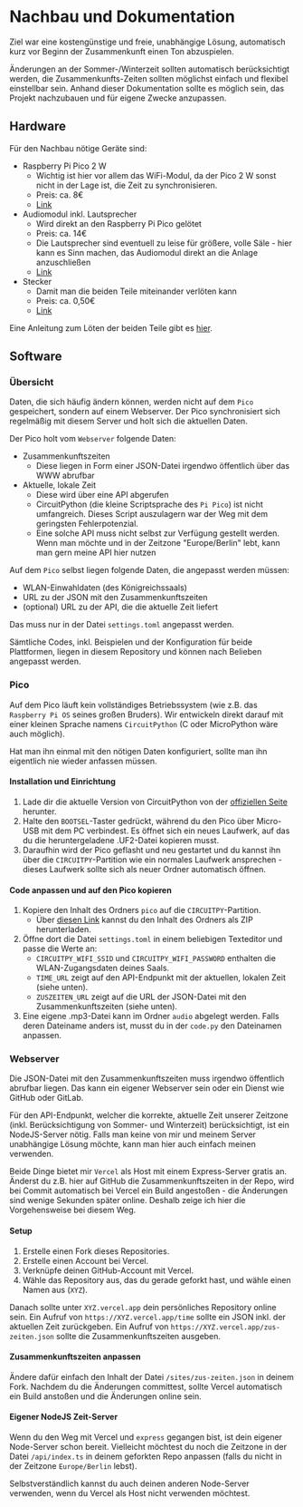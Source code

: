 # Nachbau und Dokumentation

Ziel war eine kostengünstige und freie, unabhängige Lösung, automatisch kurz vor Beginn der Zusammenkunft einen Ton abzuspielen.

Änderungen an der Sommer-/Winterzeit sollten automatisch berücksichtigt werden, die Zusammenkunfts-Zeiten sollten möglichst einfach und flexibel einstellbar sein.
Anhand dieser Dokumentation sollte es möglich sein, das Projekt nachzubauen und für eigene Zwecke anzupassen.

## Hardware

Für den Nachbau nötige Geräte sind:

- Raspberry Pi Pico 2 W
  - Wichtig ist hier vor allem das WiFi-Modul, da der Pico 2 W sonst nicht in der Lage ist, die Zeit zu synchronisieren.
  - Preis: ca. 8€
  - [Link](https://botland.de/module-und-bausatze-fur-raspberry-pi-pico-2/25727-raspberry-pi-pico-2-w-rp2350-arm-cortex-m33-cyw43439-wifi-bluetooth-5056561803975.html)
- Audiomodul inkl. Lautsprecher
  - Wird direkt an den Raspberry Pi Pico gelötet
  - Preis: ca. 14€
  - Die Lautsprecher sind eventuell zu leise für größere, volle Säle - hier kann es Sinn machen, das Audiomodul direkt an die Anlage anzuschließen
  - [Link](https://botland.de/weitere-module-fur-den-raspberry-pi-pico/20096-audioerweiterung-2x-5w-lautsprecher-fur-raspberry-pi-pico-waveshare-20167-5904422351847.html)
- Stecker
  - Damit man die beiden Teile miteinander verlöten kann
  - Preis: ca. 0,50€
  - [Link](https://botland.de/zubehor-fur-den-raspberry-pi-pico/18854-ein-satz-stecker-fur-den-gpio-des-raspberry-pi-pico-5904422328511.html)

Eine Anleitung zum Löten der beiden Teile gibt es [hier](https://www.waveshare.com/wiki/Pico-Audio#Hardware_Connection).

## Software

### Übersicht

Daten, die sich häufig ändern können, werden nicht auf dem `Pico` gespeichert, sondern auf einem Webserver. Der Pico synchronisiert sich regelmäßig mit diesem Server und holt sich die aktuellen Daten.

Der Pico holt vom `Webserver` folgende Daten:

- Zusammenkunftszeiten
  - Diese liegen in Form einer JSON-Datei irgendwo öffentlich über das WWW abrufbar
- Aktuelle, lokale Zeit
  - Diese wird über eine API abgerufen
  - CircuitPython (die kleine Scriptsprache des `Pi Pico`) ist nicht umfangreich. Dieses Script auszulagern war der Weg mit dem geringsten Fehlerpotenzial.
  - Eine solche API muss nicht selbst zur Verfügung gestellt werden. Wenn man möchte und in der Zeitzone "Europe/Berlin" lebt, kann man gern meine API hier nutzen

Auf dem `Pico` selbst liegen folgende Daten, die angepasst werden müssen:

- WLAN-Einwahldaten (des Königreichssaals)
- URL zu der JSON mit den Zusammenkunftszeiten
- (optional) URL zu der API, die die aktuelle Zeit liefert

Das muss nur in der Datei `settings.toml` angepasst werden.

Sämtliche Codes, inkl. Beispielen und der Konfiguration für beide Plattformen, liegen in diesem Repository und können nach Belieben angepasst werden.

### Pico

Auf dem Pico läuft kein vollständiges Betriebssystem (wie z.B. das `Raspberry Pi OS` seines großen Bruders). Wir entwickeln direkt darauf mit einer kleinen Sprache namens `CircuitPython` (C oder MicroPython wäre auch möglich).

Hat man ihn einmal mit den nötigen Daten konfiguriert, sollte man ihn eigentlich nie wieder anfassen müssen.

#### Installation und Einrichtung

1. Lade dir die aktuelle Version von CircuitPython von der [offiziellen Seite](https://circuitpython.org/board/raspberry_pi_pico2_w/) herunter.
2. Halte den `BOOTSEL`-Taster gedrückt, während du den Pico über Micro-USB mit dem PC verbindest. Es öffnet sich ein neues Laufwerk, auf das du die heruntergeladene .UF2-Datei kopieren musst.
3. Daraufhin wird der Pico geflasht und neu gestartet und du kannst ihn über die `CIRCUITPY`-Partition wie ein normales Laufwerk ansprechen - dieses Laufwerk sollte sich als neuer Ordner automatisch öffnen.

#### Code anpassen und auf den Pico kopieren

1. Kopiere den Inhalt des Ordners `pico` auf die `CIRCUITPY`-Partition.
   - Über [diesen Link](https://downgit.github.io/#/home?url=https://github.com/T-Philipp/dingDong/pico/) kannst du den Inhalt des Ordners als ZIP herunterladen.
2. Öffne dort die Datei `settings.toml` in einem beliebigen Texteditor und passe die Werte an:
   - `CIRCUITPY_WIFI_SSID` und `CIRCUITPY_WIFI_PASSWORD` enthalten die WLAN-Zugangsdaten deines Saals.
   - `TIME_URL` zeigt auf den API-Endpunkt mit der aktuellen, lokalen Zeit (siehe unten).
   - `ZUSZEITEN_URL` zeigt auf die URL der JSON-Datei mit den Zusammenkunftszeiten (siehe unten).
3. Eine eigene .mp3-Datei kann im Ordner `audio` abgelegt werden. Falls deren Dateiname anders ist, musst du in der `code.py` den Dateinamen anpassen.

### Webserver

Die JSON-Datei mit den Zusammenkunftszeiten muss irgendwo öffentlich abrufbar liegen. Das kann ein eigener Webserver sein oder ein Dienst wie GitHub oder GitLab.

Für den API-Endpunkt, welcher die korrekte, aktuelle Zeit unserer Zeitzone (inkl. Berücksichtigung von Sommer- und Winterzeit) berücksichtigt, ist ein NodeJS-Server nötig. Falls man keine von mir und meinem Server unabhängige Lösung möchte, kann man hier auch einfach meinen verwenden.

Beide Dinge bietet mir `Vercel` als Host mit einem Express-Server gratis an.
Änderst du z.B. hier auf GitHub die Zusammenkunftszeiten in der Repo, wird bei Commit automatisch bei Vercel ein Build angestoßen - die Änderungen sind wenige Sekunden später online. Deshalb zeige ich hier die Vorgehensweise bei diesem Weg.

#### Setup

1. Erstelle einen Fork dieses Repositories.
2. Erstelle einen Account bei Vercel.
3. Verknüpfe deinen GitHub-Account mit Vercel.
4. Wähle das Repository aus, das du gerade geforkt hast, und wähle einen Namen aus (`XYZ`).

Danach sollte unter `XYZ.vercel.app` dein persönliches Repository online sein.
Ein Aufruf von `https://XYZ.vercel.app/time` sollte ein JSON inkl. der aktuellen Zeit zurückgeben.
Ein Aufruf von `https://XYZ.vercel.app/zus-zeiten.json` sollte die Zusammenkunftszeiten ausgeben.

#### Zusammenkunftszeiten anpassen

Ändere dafür einfach den Inhalt der Datei `/sites/zus-zeiten.json` in deinem Fork.
Nachdem du die Änderungen committest, sollte Vercel automatisch ein Build anstoßen und die Änderungen online sein.

#### Eigener NodeJS Zeit-Server

Wenn du den Weg mit Vercel und `express` gegangen bist, ist dein eigener Node-Server schon bereit.
Vielleicht möchtest du noch die Zeitzone in der Datei `/api/index.ts` in deinem geforkten Repo anpassen (falls du nicht in der Zeitzone `Europe/Berlin` lebst).

Selbstverständlich kannst du auch deinen anderen Node-Server verwenden, wenn du Vercel als Host nicht verwenden möchtest.
